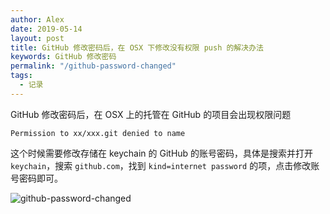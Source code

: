 ```yaml
---
author: Alex
date: 2019-05-14
layout: post
title: GitHub 修改密码后，在 OSX 下修改没有权限 push 的解决办法
keywords: GitHub 修改密码
permalink: "/github-password-changed"
tags:
  - 记录
---
```


GitHub 修改密码后，在 OSX 上的托管在 GitHub 的项目会出现权限问题

```shell
Permission to xx/xxx.git denied to name
```

这个时候需要修改存储在 keychain 的 GitHub 的账号密码，具体是搜索并打开 `keychain`，搜索 `github.com`，找到 `kind=internet password` 的项，点击修改账号密码即可。

![github-password-changed](/assets/images/other/github-password-changed.jpg)